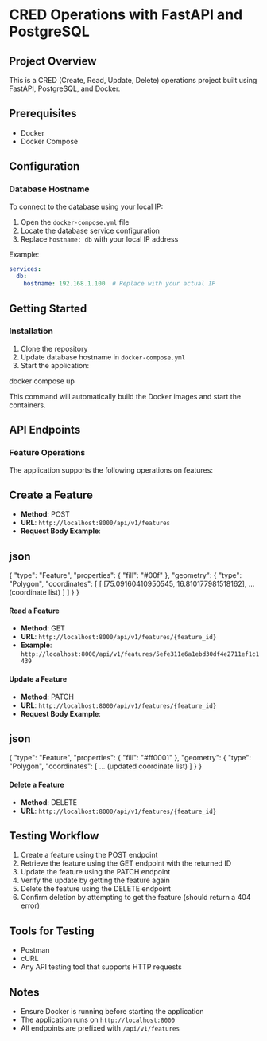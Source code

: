 # CRED Operations with FastAPI and PostgreSQL

## Project Overview
This is a CRED (Create, Read, Update, Delete) operations project built using FastAPI, PostgreSQL, and Docker.

## Prerequisites
- Docker
- Docker Compose

## Configuration

### Database Hostname
To connect to the database using your local IP:

1. Open the `docker-compose.yml` file
2. Locate the database service configuration
3. Replace `hostname: db` with your local IP address

Example:
```yaml
services:
  db:
    hostname: 192.168.1.100  # Replace with your actual IP
```

## Getting Started

### Installation
1. Clone the repository
2. Update database hostname in `docker-compose.yml`
3. Start the application:

<!-- bash -->
docker compose up

This command will automatically build the Docker images and start the containers.

## API Endpoints

### Feature Operations
The application supports the following operations on features:

 ## Create a Feature
- **Method**: POST
- **URL**: `http://localhost:8000/api/v1/features`
- **Request Body Example**:

## json
{
    "type": "Feature",
    "properties": {
        "fill": "#00f"
    },
    "geometry": {
        "type": "Polygon",
        "coordinates": [
            [
                [75.09160410950545, 16.810177981518162],
                ... (coordinate list)
            ]
        ]
    }
}


#### Read a Feature
- **Method**: GET
- **URL**: `http://localhost:8000/api/v1/features/{feature_id}`
- **Example**: `http://localhost:8000/api/v1/features/5efe311e6a1ebd30df4e2711ef1c1439`

#### Update a Feature
- **Method**: PATCH
- **URL**: `http://localhost:8000/api/v1/features/{feature_id}`
- **Request Body Example**:
## json
{
    "type": "Feature",
    "properties": {
        "fill": "#ff0001"
    },
    "geometry": {
        "type": "Polygon",
        "coordinates": [
            ... (updated coordinate list)
        ]
    }
}


#### Delete a Feature
- **Method**: DELETE
- **URL**: `http://localhost:8000/api/v1/features/{feature_id}`

## Testing Workflow
1. Create a feature using the POST endpoint
2. Retrieve the feature using the GET endpoint with the returned ID
3. Update the feature using the PATCH endpoint
4. Verify the update by getting the feature again
5. Delete the feature using the DELETE endpoint
6. Confirm deletion by attempting to get the feature (should return a 404 error)

## Tools for Testing
- Postman
- cURL
- Any API testing tool that supports HTTP requests

## Notes
- Ensure Docker is running before starting the application
- The application runs on `http://localhost:8000`
- All endpoints are prefixed with `/api/v1/features`